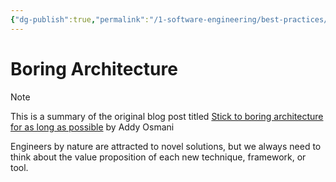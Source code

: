 ```yaml
---
{"dg-publish":true,"permalink":"/1-software-engineering/best-practices/boring-architecture/","tags":["code/best_practices"],"created":"2023-09-11T18:05:43.606-05:00","updated":"2023-09-19T08:07:13.246-05:00"}
---
```


# Boring Architecture

> [!NOTE]
> This is a summary of the original blog post titled [Stick to boring architecture for as long as possible](https://addyosmani.com/blog/boring-architecture/) by Addy Osmani 

Engineers by nature are attracted to novel solutions, but we always need to think about the value proposition of each new technique, framework, or tool.
